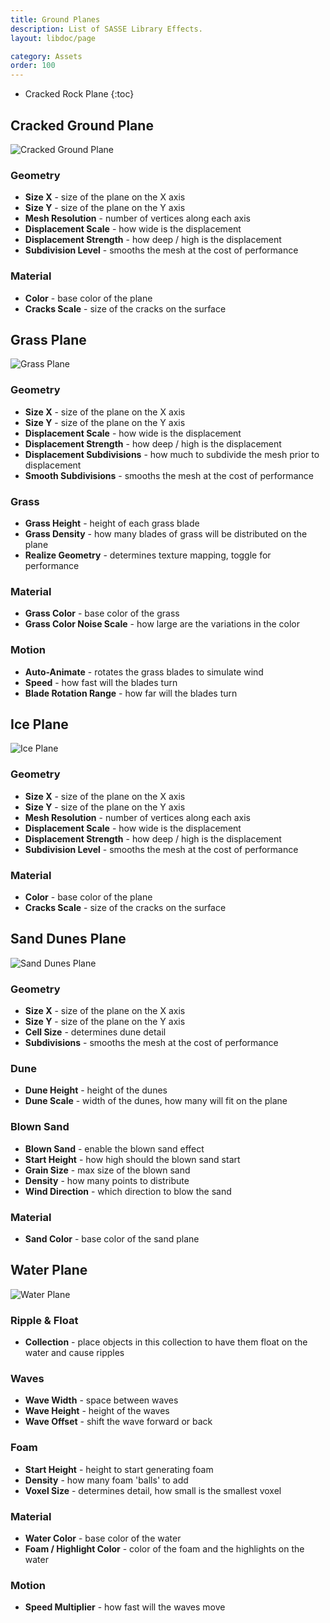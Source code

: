 ```yaml
---
title: Ground Planes
description: List of SASSE Library Effects.
layout: libdoc/page

category: Assets
order: 100
---
```

- Cracked Rock Plane
{:toc}

## Cracked Ground Plane
![Cracked Ground Plane](/assets/Assets/Ground_Planes/Cracked_Ground_Plane_Preview.png)
### Geometry
- **Size X** - size of the plane on the X axis
- **Size Y** - size of the plane on the Y axis
- **Mesh Resolution** - number of vertices along each axis
- **Displacement Scale** - how wide is the displacement
- **Displacement Strength** - how deep / high is the displacement
- **Subdivision Level** - smooths the mesh at the cost of performance

### Material
- **Color** - base color of the plane
- **Cracks Scale** - size of the cracks on the surface

## Grass Plane
![Grass Plane](/assets/Assets/Ground_Planes/Grass_Plane_Preview.png)
### Geometry
- **Size X** - size of the plane on the X axis
- **Size Y** - size of the plane on the Y axis
- **Displacement Scale** - how wide is the displacement
- **Displacement Strength** - how deep / high is the displacement
- **Displacement Subdivisions** - how much to subdivide the mesh prior to displacement
- **Smooth Subdivisions** - smooths the mesh at the cost of performance

### Grass
- **Grass Height** - height of each grass blade
- **Grass Density** - how many blades of grass will be distributed on the plane
- **Realize Geometry** - determines texture mapping, toggle for performance

### Material
- **Grass Color** - base color of the grass
- **Grass Color Noise Scale** - how large are the variations in the color

### Motion
- **Auto-Animate** - rotates the grass blades to simulate wind
- **Speed** - how fast will the blades turn
- **Blade Rotation Range** - how far will the blades turn

## Ice Plane
![Ice Plane](/assets/Assets/Ground_Planes/Ice_Plane_Preview.png)
### Geometry
- **Size X** - size of the plane on the X axis
- **Size Y** - size of the plane on the Y axis
- **Mesh Resolution** - number of vertices along each axis
- **Displacement Scale** - how wide is the displacement
- **Displacement Strength** - how deep / high is the displacement
- **Subdivision Level** - smooths the mesh at the cost of performance

### Material
- **Color** - base color of the plane
- **Cracks Scale** - size of the cracks on the surface

## Sand Dunes Plane
![Sand Dunes Plane](/assets/Assets/Ground_Planes/Sand_Dunes_Plane_Preview.png)
### Geometry
- **Size X** - size of the plane on the X axis
- **Size Y** - size of the plane on the Y axis
- **Cell Size** - determines dune detail
- **Subdivisions** - smooths the mesh at the cost of performance

### Dune
- **Dune Height** - height of the dunes
- **Dune Scale** - width of the dunes, how many will fit on the plane

### Blown Sand
- **Blown Sand** - enable the blown sand effect
- **Start Height** - how high should the blown sand start
- **Grain Size** - max size of the blown sand
- **Density** - how many points to distribute
- **Wind Direction** - which direction to blow the sand

### Material
- **Sand Color** - base color of the sand plane

## Water Plane
![Water Plane](/assets/Assets/Ground_Planes/Water_Plane_Preview.png)
### Ripple & Float
- **Collection** - place objects in this collection to have them float on the water and cause ripples

### Waves
- **Wave Width** - space between waves
- **Wave Height** - height of the waves
- **Wave Offset** - shift the wave forward or back

### Foam
- **Start Height** - height to start generating foam
- **Density** - how many foam 'balls' to add
- **Voxel Size** - determines detail, how small is the smallest voxel

### Material
- **Water Color** - base color of the water
- **Foam / Highlight Color** - color of the foam and the highlights on the water

### Motion
- **Speed Multiplier** - how fast will the waves move
